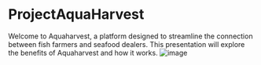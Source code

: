 # ProjectAquaHarvest
Welcome to Aquaharvest, a platform designed to streamline the connection between fish farmers and seafood dealers. This presentation will explore the benefits of Aquaharvest and how it works.
![image](https://github.com/user-attachments/assets/6db33860-9e3b-491e-a151-36bda755311e)
